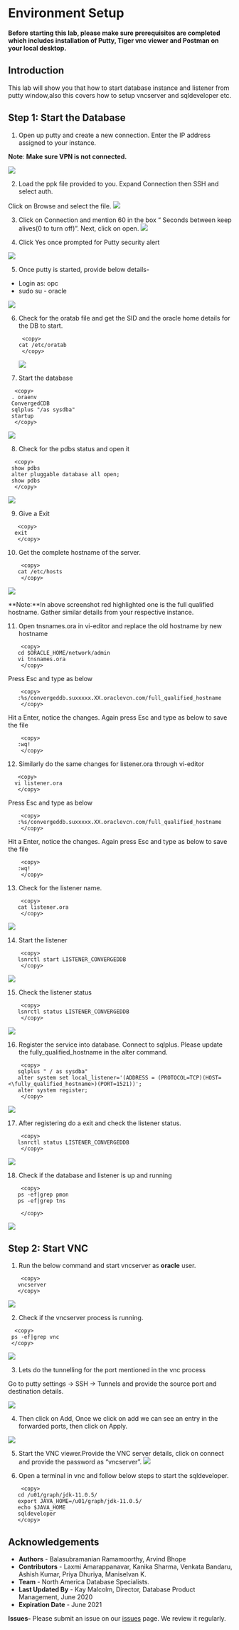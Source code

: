 # Environment Setup 

**Before starting this lab, please make sure prerequisites are completed which includes installation of Putty, Tiger vnc viewer and Postman on your local desktop.**

## Introduction

This lab will show you that how to start database instance and listener from putty window,also this covers how to setup vncserver and sqldeveloper etc. 


## Step 1: Start the Database

1. Open up putty and create a new connection. Enter the IP address assigned to your instance.

  **Note**: **Make sure VPN is not connected.**

 ![](./images/putty_snap.png " ") 

2. Load the ppk file provided to you. Expand Connection then SSH and select auth.
   
  Click on Browse and select the file.
 ![](./images/putty_snap1.png " ")

3. Click on Connection and mention 60 in the box “ Seconds between keep alives(0 to turn off)”. Next, click on open.
 ![](./images/putty_snap2.png " ")

4. Click Yes once prompted for Putty security alert 

 ![](./images/putty_snap3.png " ")

5. Once putty is started, provide below details-
  - Login as: opc
  - sudo su - oracle

 ![](./images/putty_snap4.png " ")

6. Check for the oratab file and get the SID  and the oracle home details for the DB to start.

   ````
    <copy>
   cat /etc/oratab 
    </copy>
   ````

   ![](./images/putty_snap5.png " ")


7. Start the database
 
  ````
    <copy>
   . oraenv
   ConvergedCDB
   sqlplus "/as sysdba"
   startup 
    </copy>
   ````

   ![](./images/putty_snap6.png " ")

8. Check for the pdbs status and open it
  
  ````
    <copy>
   show pdbs
   alter pluggable database all open;
   show pdbs 
    </copy>
   ````

   ![](./images/putty_snap7.png " ")

9.	Give a Exit
 
 ````
    <copy>
   exit
    </copy>
   ````

10. Get the complete hostname of the server.

````
    <copy>
   cat /etc/hosts
    </copy>
   ````
 ![](./images/putty_snap8.png " ")

  **Note:**In above screenshot red highlighted one is the full qualified hostname. Gather similar details from your respective instance.

11.	Open tnsnames.ora in vi-editor and replace the old hostname by new hostname

````
    <copy>
   cd $ORACLE_HOME/network/admin
   vi tnsnames.ora
    </copy>
   ````
Press Esc and type as below
````
    <copy>
   :%s/convergeddb.suxxxxx.XX.oraclevcn.com/full_qualified_hostname
    </copy>
   ````
 Hit a Enter, notice the changes. Again press Esc and type as below to save the file

````
    <copy>
   :wq!
    </copy>
   ````
12.	Similarly do the same changes for listener.ora through vi-editor

 ````
    <copy>
   vi listener.ora
    </copy>
   ````
Press Esc and type as below
````
    <copy>
   :%s/convergeddb.suxxxxx.XX.oraclevcn.com/full_qualified_hostname
    </copy>
   ````
 Hit a Enter, notice the changes. Again press Esc and type as below to save the file

````
    <copy>
   :wq!
    </copy>
   ````
13.	Check for the listener name. 
````
    <copy>
   cat listener.ora
    </copy>
   ````

![](./images/putty_snap9.png " ")

14.	Start the listener
````
    <copy>
   lsnrctl start LISTENER_CONVERGEDDB
    </copy>
   ````
![](./images/putty_snap10.png " ")

15.	Check the listener status
````
    <copy>
   lsnrctl status LISTENER_CONVERGEDDB
    </copy>
   ````
![](./images/putty_snap11.png " ")

16.	Register the service into database. Connect to sqlplus. Please update the fully\_qualified\_hostname in the alter command. 
````
    <copy>
   sqlplus " / as sysdba"
   alter system set local_listener='(ADDRESS = (PROTOCOL=TCP)(HOST=<\fully_qualified_hostname>)(PORT=1521))';
   alter system register;
    </copy>
   ````
![](./images/putty_snap12.png " ")

17.	After registering do a exit  and  check the listener status.
````
    <copy>
   lsnrctl status LISTENER_CONVERGEDDB
    </copy>
   ````
![](./images/putty_snap13.png " ")

18.	Check if the database and listener is up and running
````
    <copy>
   ps -ef|grep pmon
   ps -ef|grep tns

    </copy>
   ````
![](./images/putty_snap14.png " ")

## Step 2: Start VNC  

1. Run the below command and start vncserver as **oracle** user. 

````
    <copy>
   vncserver
   </copy>
   ````
![](./images/vnc1.png " ")

2. Check if the  vncserver process is running.
  ````
    <copy>
   ps -ef|grep vnc
   </copy>
   ````
![](./images/vnc2.png " ")

3. Lets do the tunnelling  for the  port mentioned in the vnc process

Go to putty settings -> SSH -> Tunnels and provide the source port and destination details.

![](./images/vnc3.png " ")

4.	Then click on Add, Once we click on add we can see an entry in the forwarded ports, then click on Apply.

![](./images/vnc4.png " ")

5.	Start the VNC viewer.Provide the VNC server details, click on connect and provide the password as “vncserver”.
![](./images/vnc5.png " ")

6.	Open a terminal in vnc and follow below steps to start the sqldeveloper.
````
    <copy>
   cd /u01/graph/jdk-11.0.5/
   export JAVA_HOME=/u01/graph/jdk-11.0.5/
   echo $JAVA_HOME
   sqldeveloper
   </copy>
   ````

## Acknowledgements

- **Authors** - Balasubramanian Ramamoorthy, Arvind Bhope
- **Contributors** - Laxmi Amarappanavar, Kanika Sharma, Venkata Bandaru, Ashish Kumar, Priya Dhuriya, Maniselvan K.
- **Team** - North America Database Specialists.
- **Last Updated By** - Kay Malcolm, Director, Database Product Management, June 2020
- **Expiration Date** - June 2021   

**Issues-**
Please submit an issue on our [issues](https://github.com/oracle/learning-library/issues) page. We review it regularly.
  


















